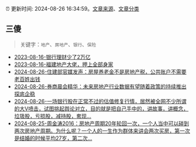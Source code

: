 :alarm_clock: 更新时间: 2024-08-26 16:34:59。[文章来源](/README.md)、[文章分类](/TAGS.md)

## 三傻


> 关键字：`地产`、`房地产`、`银行`、`保险`



- [2023-08-16-银行理财少了2万亿](https://www.aicaijing.com.cn/article/18565) 
- [2023-08-16-福建地产大佬，押上全部身家](https://www.aicaijing.com.cn/article/18567) 
- [2024-08-26-住建部官媒发声：房屋养老金不是房地产税，公共账户不需要老百姓出钱](https://www.cls.cn/detail/1775811) 
- [2024-08-26-券商晨会精华：未来房地产行业数据有望随着政策的持续推出探底企稳](https://www.cls.cn/detail/1775668) 
- [2024-08-26-一场银行股在正常不过的估值修复行情，居然被全网不少所谓的大V喷击，试图挑起舆论对立，目的就是把自己手中的，讲故事，讲概念，垃圾股，亏损股，减持股，套现...](https://xueqiu.com/1733359280/302354093) 
- [2024-08-25-周金涛2016：房地产周期20年轮回一次，一个人当中可以碰到两次房地产周期。为什么呢？一个人的一生作为群体来讲会两次买房，第一次是结婚的时候平均27岁，第二次...](https://xueqiu.com/3167081651/302269738) 
